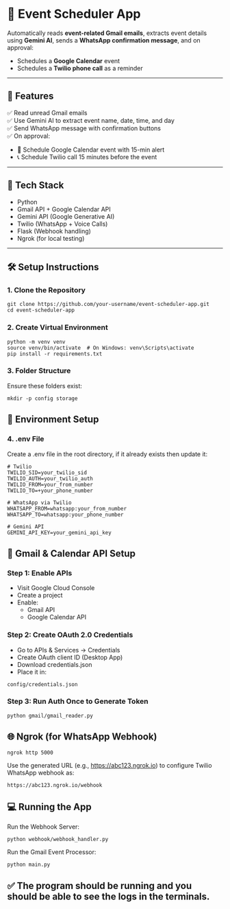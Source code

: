 # 📅 Event Scheduler App

Automatically reads **event-related Gmail emails**, extracts event details using **Gemini AI**, sends a **WhatsApp confirmation message**, and on approval:

- Schedules a **Google Calendar** event
- Schedules a **Twilio phone call** as a reminder

---

## 🚀 Features

✅ Read unread Gmail emails  
✅ Use Gemini AI to extract event name, date, time, and day  
✅ Send WhatsApp message with confirmation buttons  
✅ On approval:
  - 📆 Schedule Google Calendar event with 15-min alert
  - 📞 Schedule Twilio call 15 minutes before the event

---

## 🧩 Tech Stack

- Python
- Gmail API + Google Calendar API
- Gemini API (Google Generative AI)
- Twilio (WhatsApp + Voice Calls)
- Flask (Webhook handling)
- Ngrok (for local testing)

---

## 🛠 Setup Instructions

### 1. Clone the Repository

```
git clone https://github.com/your-username/event-scheduler-app.git
cd event-scheduler-app
```

### 2. Create Virtual Environment

```
python -m venv venv
source venv/bin/activate  # On Windows: venv\Scripts\activate
pip install -r requirements.txt
```

### 3. Folder Structure
Ensure these folders exist:

```
mkdir -p config storage
```

## 🔐 Environment Setup

### 4. .env File
Create a .env file in the root directory, if it already exists then update it:

```
# Twilio
TWILIO_SID=your_twilio_sid
TWILIO_AUTH=your_twilio_auth
TWILIO_FROM=your_from_number
TWILIO_TO=+your_phone_number

# WhatsApp via Twilio
WHATSAPP_FROM=whatsapp:your_from_number
WHATSAPP_TO=whatsapp:your_phone_number

# Gemini API
GEMINI_API_KEY=your_gemini_api_key
```

## 📧 Gmail & Calendar API Setup

### Step 1: Enable APIs
* Visit Google Cloud Console
* Create a project
* Enable:
  * Gmail API
  * Google Calendar API

### Step 2: Create OAuth 2.0 Credentials
* Go to APIs & Services → Credentials
* Create OAuth client ID (Desktop App)
* Download credentials.json
* Place it in:
```
config/credentials.json
```

### Step 3: Run Auth Once to Generate Token
```
python gmail/gmail_reader.py
```

## 🌐 Ngrok (for WhatsApp Webhook)
```
ngrok http 5000
```
Use the generated URL (e.g., https://abc123.ngrok.io) to configure Twilio WhatsApp webhook as:
```
https://abc123.ngrok.io/webhook
```

## 💻 Running the App
Run the Webhook Server:
```
python webhook/webhook_handler.py
```
Run the Gmail Event Processor:
```
python main.py
```

✅ The program should be running and you should be able to see the logs in the terminals.
---




